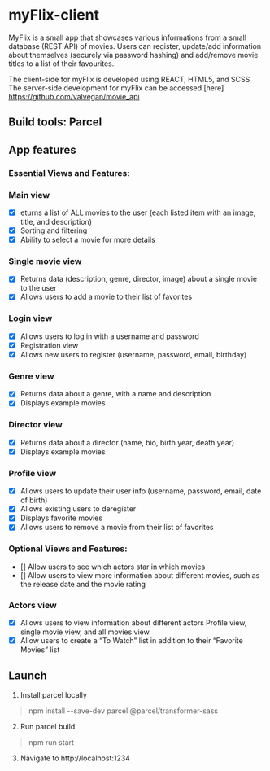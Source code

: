 # myFlix-client
MyFlix is a small app that showcases various informations from a small database (REST API) of movies. Users can register, update/add information about themselves (securely via password hashing) and add/remove movie titles to a list of their favourites. 

The client-side for myFlix is developed using REACT, HTML5, and SCSS
The server-side development for myFlix can be accessed [here] https://github.com/valvegan/movie_api

## Build tools: Parcel

## App features
### Essential Views and Features:

### Main view
- [x] eturns a list of ALL movies to the user (each listed item with an image, title, and description)
- [x] Sorting and filtering
- [x] Ability to select a movie for more details

### Single movie view
- [x] Returns data (description, genre, director, image) about a single movie to the user
- [x] Allows users to add a movie to their list of favorites

### Login view
- [x] Allows users to log in with a username and password
- [x] Registration view
- [x] Allows new users to register (username, password, email, birthday)

### Genre view
- [x] Returns data about a genre, with a name and description
- [x] Displays example movies

### Director view
- [x] Returns data about a director (name, bio, birth year, death year)
- [x] Displays example movies

### Profile view
- [x] Allows users to update their user info (username, password, email, date of birth)
- [x] Allows existing users to deregister
- [x] Displays favorite movies
- [x] Allows users to remove a movie from their list of favorites

### Optional Views and Features:
- [] Allow users to see which actors star in which movies
- [] Allow users to view more information about different movies, such as the release date and
the movie rating

### Actors view
- [x] Allows users to view information about different actors
Profile view, single movie view, and all movies view
- [x] Allow users to create a “To Watch” list in addition to their “Favorite Movies” list

## Launch
1) Install parcel locally 
>npm install --save-dev parcel @parcel/transformer-sass

2) Run parcel build
>npm run start

3) Navigate to http://localhost:1234 

